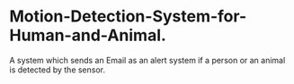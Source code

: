 # Motion-Detection-System-for-Human-and-Animal.
A system which sends an Email as an alert system if a person or an animal is detected by the sensor.
 
